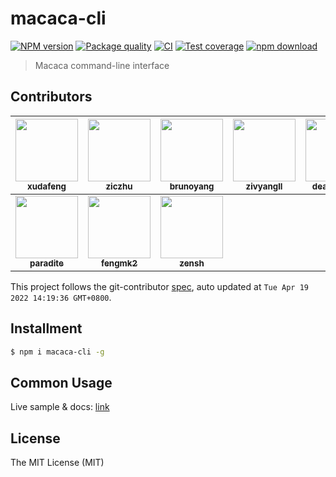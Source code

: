 # macaca-cli

[![NPM version][npm-image]][npm-url]
[![Package quality][quality-image]][quality-url]
[![CI][CI-image]][CI-url]
[![Test coverage][coveralls-image]][coveralls-url]
[![npm download][download-image]][download-url]

[npm-image]: https://img.shields.io/npm/v/macaca-cli.svg
[npm-url]: https://npmjs.org/package/macaca-cli
[quality-image]: https://packagequality.com/shield/macaca-cli.svg
[quality-url]: https://packagequality.com/#?package=macaca-cli
[CI-image]: https://github.com/macacajs/macaca-cli/actions/workflows/ci.yml/badge.svg
[CI-url]: https://github.com/macacajs/macaca-cli/actions/workflows/ci.yml
[coveralls-image]: https://img.shields.io/coveralls/macacajs/macaca-cli.svg
[coveralls-url]: https://coveralls.io/r/macacajs/macaca-cli?branch=master
[download-image]: https://img.shields.io/npm/dm/macaca-cli.svg
[download-url]: https://npmjs.org/package/macaca-cli

> Macaca command-line interface

<!-- GITCONTRIBUTOR_START -->

## Contributors

|[<img src="https://avatars.githubusercontent.com/u/1011681?v=4" width="100px;"/><br/><sub><b>xudafeng</b></sub>](https://github.com/xudafeng)<br/>|[<img src="https://avatars.githubusercontent.com/u/1044425?v=4" width="100px;"/><br/><sub><b>ziczhu</b></sub>](https://github.com/ziczhu)<br/>|[<img src="https://avatars.githubusercontent.com/u/5086369?v=4" width="100px;"/><br/><sub><b>brunoyang</b></sub>](https://github.com/brunoyang)<br/>|[<img src="https://avatars.githubusercontent.com/u/11460601?v=4" width="100px;"/><br/><sub><b>zivyangll</b></sub>](https://github.com/zivyangll)<br/>|[<img src="https://avatars.githubusercontent.com/u/985607?v=4" width="100px;"/><br/><sub><b>dead-horse</b></sub>](https://github.com/dead-horse)<br/>|[<img src="https://avatars.githubusercontent.com/u/52845048?v=4" width="100px;"/><br/><sub><b>snapre</b></sub>](https://github.com/snapre)<br/>|
| :---: | :---: | :---: | :---: | :---: | :---: |
[<img src="https://avatars.githubusercontent.com/u/1209810?v=4" width="100px;"/><br/><sub><b>paradite</b></sub>](https://github.com/paradite)<br/>|[<img src="https://avatars.githubusercontent.com/u/156269?v=4" width="100px;"/><br/><sub><b>fengmk2</b></sub>](https://github.com/fengmk2)<br/>|[<img src="https://avatars.githubusercontent.com/u/863754?v=4" width="100px;"/><br/><sub><b>zensh</b></sub>](https://github.com/zensh)<br/>

This project follows the git-contributor [spec](https://github.com/xudafeng/git-contributor), auto updated at `Tue Apr 19 2022 14:19:36 GMT+0800`.

<!-- GITCONTRIBUTOR_END -->

## Installment

```bash
$ npm i macaca-cli -g
```

## Common Usage

Live sample & docs: [link](//macacajs.github.io/guide/quick-start.html)

## License

The MIT License (MIT)

